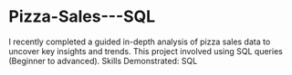 # Pizza-Sales---SQL
I recently completed a guided in-depth analysis of pizza sales data to uncover key insights and trends. This project involved using SQL queries (Beginner to advanced).  Skills Demonstrated: SQL
